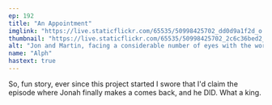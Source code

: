 ```yaml
---
ep: 192
title: "An Appointment"
imglink: "https://live.staticflickr.com/65535/50998425702_dd0d9a1f2d_o.jpg"
thumbnail: "https://live.staticflickr.com/65535/50998425702_2c6c36bed2_q.jpg"
alt: "Jon and Martin, facing a considerable number of eyes with the words “Do you have an appointment?" over the top."
name: "Alph"
hastext: true
---
```

So, fun story, ever since this project started I swore that I'd claim the episode where Jonah finally makes a comes back, and he DID. What a king. 